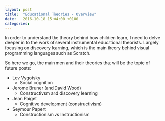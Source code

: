 ```yaml
---
layout: post
title:  "Educational Theories - Overview"
date:   2016-10-18 15:04:00 +0100
categories: 
---
```


In order to understand the theory behind how children learn, I need to delve
deeper in to the work of several instrumental educational theorists. Largely focusing on discovery
learning, which is the main theory behind visual programming languages such as Scratch.

So here we go, the main men and their theories that will be the topic of future posts:

- Lev Vygotsky
    - Social cognition
- Jerome Bruner (and David Wood)
    - Constructivsm and discovery learning
- Jean Paiget
    - Cognitive development (constructivism)
- Seymour Papert
    - Constructionism vs Instructionism